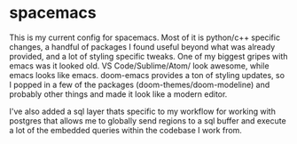 # spacemacs
This is my current config for spacemacs. Most of it is python/c++ specific changes, a handful of packages I found useful beyond what was already provided, and a lot of styling specific tweaks. One of my biggest gripes with emacs was it looked old. VS Code/Sublime/Atom/<Insert new editor here> look awesome, while emacs looks like emacs. doom-emacs provides a ton of styling updates, so I popped in a few of the packages (doom-themes/doom-modeline) and probably other things and made it look like a modern editor. 

I've also added a sql layer thats specific to my workflow for working with postgres that allows me to globally send regions to a sql buffer and execute a lot of the embedded queries within the codebase I work from.
